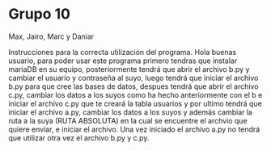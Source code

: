 # Grupo 10 
Max, Jairo, Marc y Daniar

Instrucciones para la correcta utilización del programa.
Hola buenas usuario, para poder usar este programa primero tendras que instalar mariaDB en su equipo, posteriormente tendrá que abrir el archivo b.py y cambiar el usuario y contraseña al suyo, luego tendrá que iniciar el archivo b.py para que cree las bases de datos, despues tendrá que abrir el archivo c.py, cambiar los datos a los suyos como ha hecho anteriormente con el b e iniciar el archivo c.py que te creará la tabla usuarios y por ultimo tendrá que iniciar el archivo a.py, cambiar los datos a los suyos y además cambiar la ruta a la suya (RUTA ABSOLUTA) en la cual se encuentre el archvio que quiere enviar, e iniciar el archivo. 
Una vez iniciado el archivo a.py no tendrá que utilizar otra vez el archivo b.py y c.py.
